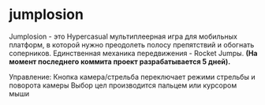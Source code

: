 # jumplosion
 
Jumplosion - это Hypercasual мультиплеерная игра для мобильных платформ, в которой нужно преодолеть полосу препятствий и обогнать соперников. Единственная механика передвижения - Rocket Jumpы.
<b>(На момент последнего коммита проект разрабатывается 5 дней).</b>

Управление:
Кнопка камера/стрельба переключает режими стрельбы и поворота камеры
Выбор цел производится пальцем или курсором мыши
